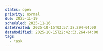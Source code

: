 ```yaml
---
status: open
priority: normal
due: 2025-11-19
scheduled: 2025-11-16
dateCreated: 2025-10-15T03:57:38.294-04:00
dateModified: 2025-10-15T22:42:53.264-04:00
tags:
  - task
---
```


